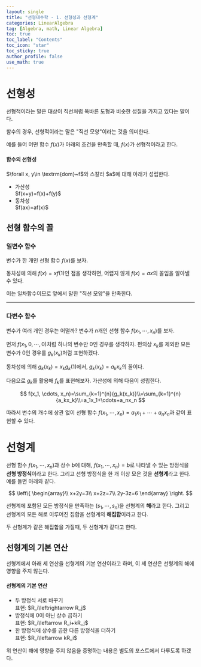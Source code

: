 ```yaml
---
layout: single
title: "선형대수학 - 1. 선형성과 선형계"
categories: LinearAlgebra
tag: [Algebra, math, Linear Algebra]
toc: true
toc_label: "Contents"
toc_icon: "star"
toc_sticky: true
author_profile: false
use_math: true
---
```


# 선형성

선형적이라는 말은 대상이 직선처럼 똑바른 도형과 비슷한 성질을 가지고 있다는 말이다.

함수의 경우, 선형적이라는 말은 "직선 모양"이라는 것을 의미한다.

예를 들어 어떤 함수 $f(x)$가 아래의 조건을 만족할 때, $f(x)$가 선형적이라고 한다.

<div class="notice--info">
    <h4>
        함수의 선형성
    </h4>
    <p>
        $\forall x, y\in \textrm{dom}~f$와 스칼라 $a$에 대해 아래가 성립한다.
    </p>
    <ul>
        <li>가산성<br>
    		$f(x+y)=f(x)+f(y)$</li>
        <li>동차성<br>
            $f(ax)=af(x)$</li>
    </ul>
</div>

## 선형 함수의 꼴

### 일변수 함수

변수가 한 개인 선형 함수 $f(x)$를 보자. 

동차성에 의해 $f(x)=xf(1)$인 점을 생각하면, 어렵지 않게 $f(x)=ax$의 꼴임을 알아낼 수 있다.

이는 일차함수이므로 앞에서 말한 "직선 모양"을 만족한다.

---

### 다변수 함수

변수가 여러 개인 경우는 어떨까? 변수가 $n$개인 선형 함수 $f(x_1, \cdots, x_n)$를 보자. 

먼저 $f(x_1, 0, \cdots, 0)$처럼 하나의 변수만 $0$인 경우를 생각하자. 편의상 $x_k$를 제외한 모든 변수가 $0$인 경우를 $g_k(x_k)$처럼 표현하겠다.

동차성에 의해 $g_k(x_k)=x_kg_k(1)$에서, $g_k(x_k)=a_kx_k$의 꼴이다.

다음으로 $g_k$를 활용해 $f_k$를 표현해보자. 가산성에 의해 다음이 성립한다.


$$
f(x_1, \cdots, x_n)=\sum_{k=1}^{n}{g_k(x_k)}\\=\sum_{k=1}^{n}{a_kx_k}\\=a_1x_1+\cdots+a_nx_n
$$


따라서 변수의 개수에 상관 없이 선형 함수 $f(x_1, \cdots, x_n)=a_1x_1+\cdots+a_nx_n$과 같이 표현할 수 있다.

# 선형계

선형 함수 $f(x_1, \cdots, x_n)$과 상수 $b$에 대해, $f(x_1, \cdots, x_n)=b$로 나타낼 수 있는 방정식을 **선형 방정식**이라고 한다. 그리고 선형 방정식을 한 개 이상 모은 것을 **선형계**라고 한다. 예를 들면 아래와 같다.


$$
\left\{ \begin{array}\\
x+2y=3\\
x+2z=7\\
2y-3z=6
\end{array} \right.
$$


선형계에 포함된 모든 방정식을 만족하는 $(s_1, \cdots, s_n)$을 선형계의 **해**라고 한다. 그리고 선형계의 모든 해로 이루어진 집합을 선형계의 **해집합**이라고 한다.

두 선형계가 같은 해집합을 가질때, 두 선형계가 같다고 한다.

## 선형계의 기본 연산

선형계에서 아래 세 연산을 선형계의 기본 연산이라고 하며, 이 세 연산은 선형계의 해에 영향을 주지 않는다.

<div class="notice--info">
    <h4>
        선형계의 기본 연산
    </h4>
    <ul>
        <li>두 방정식 서로 바꾸기<br>
        표현: $R_i\leftrightarrow R_j$</li>
        <li>방정식에 0이 아닌 상수 곱하기<br>
        표현: $R_i\leftarrow R_i+kR_j$</li>
        <li>한 방정식에 상수를 곱한 다른 방정식을 더하기<br>
        표현: $R_i\leftarrow kR_i$</li>
    </ul>
</div>

위 연산이 해에 영향을 주지 않음을 증명하는 내용은 별도의 포스트에서 다루도록 하겠다.